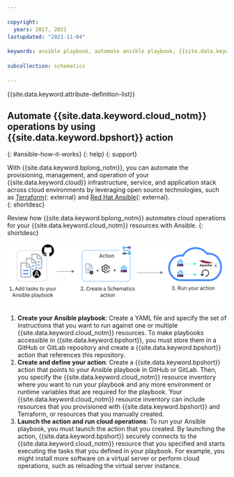 ```yaml
---

copyright:
  years: 2017, 2021
lastupdated: "2021-11-04"

keywords: ansible playbook, automate ansible playbook, {{site.data.keyword.cloud_notm}}

subcollection: schematics

---
```


{{site.data.keyword.attribute-definition-list}}

## Automate {{site.data.keyword.cloud_notm}} operations by using {{site.data.keyword.bpshort}} action
{: #ansible-how-it-works}
{: help}
{: support}


With {{site.data.keyword.bplong_notm}}, you can automate the provisioning, management, and operation of your {{site.data.keyword.cloud}} infrastructure, service, and application stack across cloud environments by leveraging open source technologies, such as [Terraform](https://www.terraform.io/){: external} and [Red Hat Ansible](https://www.ansible.com/){: external}.  
{: shortdesc}

Review how {{site.data.keyword.bplong_notm}} automates cloud operations for your {{site.data.keyword.cloud_notm}} resources with Ansible. 
{: shortdesc}

<img src="images/ansible_flow.png" alt="Automating cloud operations for {{site.data.keyword.cloud_notm}} resources" width="600" style="width: 600px; border-style: none"/>

1. **Create your Ansible playbook**: Create a YAML file and specify the set of instructions that you want to run against one or multiple {{site.data.keyword.cloud_notm}} resources. To make playbooks accessible in {{site.data.keyword.bpshort}}, you must store them in a GitHub or GitLab repository and create a {{site.data.keyword.bpshort}} action that references this repository. 
2. **Create and define your action**: Create a {{site.data.keyword.bpshort}} action that points to your Ansible playbook in GitHub or GitLab. Then, you specify the {{site.data.keyword.cloud_notm}} resource inventory where you want to run your playbook and any more environment or runtime variables that are required for the playbook. Your {{site.data.keyword.cloud_notm}} resource inventory can include resources that you provisioned with {{site.data.keyword.bpshort}} and Terraform, or resources that you manually created. 
3. **Launch the action and run cloud operations**: To run your Ansible playbook, you must launch the action that you created. By launching the action, {{site.data.keyword.bpshort}} securely connects to the {{site.data.keyword.cloud_notm}} resource that you specified and starts executing the tasks that you defined in your playbook. For example, you might install more software on a virtual server or perform cloud operations, such as reloading the virtual server instance.




